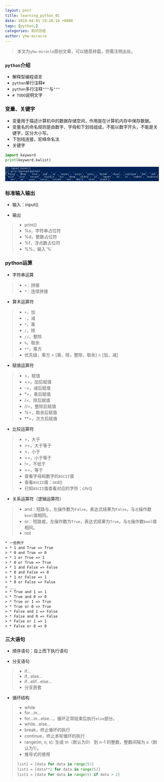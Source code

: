 ```yaml
---
layout: post
title: learning_python_01
date: 2019-04-01 19:28:14 +0800
tags: [python,]
categories: 知识总结
author: yhw-miracle
---
```


> 本文为`yhw-miracle`原创文章，可以随意转载，但需注明出处。

### `python`介绍
* 解释型编程语言
* `python`单行注释`#`
* `python`多行注释`"""`与`"""`
* `# TODO`说明文字

### 变量、关键字
* 变量用于描述计算机中的数据存储空间，作用是在计算机内存中保存数据。
* 变量名的命名规则是由数字、字母和下划线组成，不能以数字开头，不能是关键字，区分大小写。
* 下划线连接，驼峰命名法
* 关键字

```python
import keyword
print(keyword.kwlist)
```

![](/images/2019/Apr/01.png)

### 标准输入输出
* 输入：input()

* 输出
> * print()
> * %s，字符串占位符
> * %d，整数占位符
> * %f，浮点数占位符
> * %%，输入\`%\`

### python运算
* 字符串运算
> * `+`：拼接
> * `*`：连续拼接

* 算术运算符
> * `+`，加
> * `-`，减
> * `*`，乘
> * `/`，除
> * `//`，整除
> * `%`，取余
> * `**`，乘方
> * 优先级，乘方 > [乘，除，整除，取余] > [加，减]

* 赋值运算符
> * =，赋值
> * +=，加后赋值
> * -=，减后赋值
> * *=，乘后赋值
> * /=，除后赋值
> * //=，整除后赋值
> * %=，取余后赋值
> * **=，次方后赋值

* 比较运算符
> * \>，大于
> * \>=，大于等于
> * <，小于
> * <=，小于等于
> * !=，不低于
> * ==，等于
> * 查看字母和数字的`ASCII`值
> * 查看`ASCII`值：ord()
> * 已知`ASCII`值查看对应的字符：chr()

* 关系运算符（逻辑运算符）
> * and：短路与，左操作数为`False`，表达式结果为`False`，与`左`操作数`bool`值相同。 
> * or：短路或，左操作数为`True`，表达式结果为`True`，与`左`操作数`bool`值相同。
> * not

	* 一些例子
	> * 1 and True => True
	> * 0 and True => 0
	> * 1 or True => 1
	> * 0 or True => True
	> * 1 and False => False
	> * 0 and False => 0
	> * 1 or False => 1
	> * 0 or False => False
	> ___
	> * True and 1 => 1
	> * True and 0 => 0
	> * True or 1 => True
	> * True or 0 => True
	> * False and 1 => False
	> * False and 0 => False
	> * False or 1 => 1
	> * False or 0 => 0

### 三大语句
* 顺序语句：自上而下执行语句

* 分支语句
> * if...
> * if...else...
> * if...elif...else...
> * 分支嵌套

* 循环结构
> * while
> * for...in...
> * for...in...else...，循环正常结束后执行`else`部分。
> * while...else...
> * break，终止循环的执行
> * continue，终止本轮循环的执行
> * range(m, n, s): 生成 m（默认为0） 到 n-1 的整数，整数间隔为 s（默认为1）。
> * 推导式的使用
> ```python
> list1 = [data for data in range(5)]
> list1 = [data**2 for data in range(5)]
> list1 = [data for data in range(5) if data > 2]
> ```
